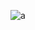 ![a](https://cloud.githubusercontent.com/assets/21317654/19058663/bb318906-899e-11e6-82f1-59634dde7633.png)
